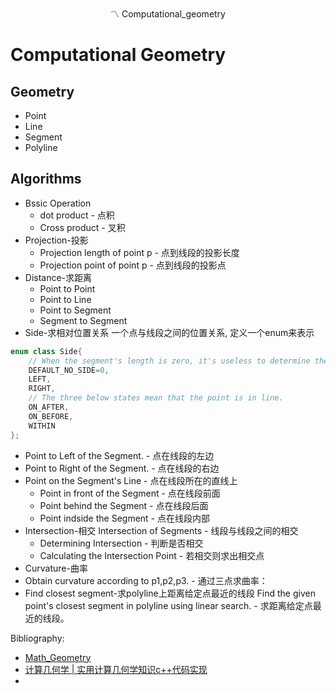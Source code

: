 <div align="center">
〽️ Computational_geometry
</div> 

# Computational Geometry 

## Geometry
* Point
* Line
* Segment
* Polyline

## Algorithms
* Bssic Operation
  * dot product - 点积
  * Cross product - 叉积
* Projection-投影
  * Projection length of point p - 点到线段的投影长度
  * Projection point of point p - 点到线段的投影点
* Distance-求距离
  * Point to Point
  * Point to Line
  * Point to Segment
  * Segment to Segment 
* Side-求相对位置关系
一个点与线段之间的位置关系, 定义一个enum来表示
```cpp
enum class Side{
    // When the segment's length is zero, it's useless to determine the side, so we use DEFAULT_NO_SIDE to show.
    DEFAULT_NO_SIDE=0,
    LEFT,
    RIGHT,
    // The three below states mean that the point is in line.
    ON_AFTER,
    ON_BEFORE,
    WITHIN
};
```
* Point to Left of the Segment. - 点在线段的左边
* Point to Right of the Segment. - 点在线段的右边
* Point on the Segment's Line - 点在线段所在的直线上
  * Point in front of the Segment - 点在线段前面
  * Point behind the Segment - 点在线段后面
  * Point indside the Segment - 点在线段内部
* Intersection-相交
Intersection of Segments - 线段与线段之间的相交
  * Determining Intersection - 判断是否相交
  * Calculating the Intersection Point - 若相交则求出相交点
* Curvature-曲率
* Obtain curvature according to p1,p2,p3. - 通过三点求曲率：
* Find closest segment-求polyline上距离给定点最近的线段
Find the given point's closest segment in polyline using linear search. - 求距离给定点最近的线段。


Bibliography: 
* <a href="https://github.com/CHH3213/Math_Geometry">Math_Geometry</a>
* <a href="https://blog.csdn.net/weixin_42301220/article/details/135439512">计算几何学 | 实用计算几何学知识c++代码实现</a>
* 

  

